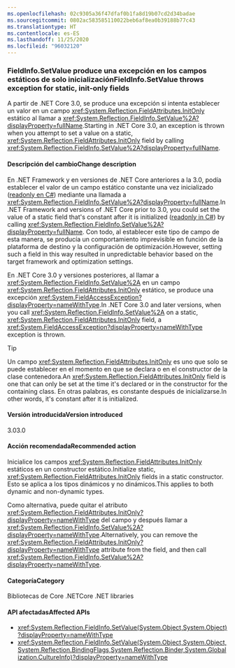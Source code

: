 ```yaml
---
ms.openlocfilehash: 02c9305a36f47dfaf0b1fa8d19b07cd2d34badae
ms.sourcegitcommit: 0802ac583585110022beb6af8ea0b39188b77c43
ms.translationtype: HT
ms.contentlocale: es-ES
ms.lasthandoff: 11/25/2020
ms.locfileid: "96032120"
---
```

### <a name="fieldinfosetvalue-throws-exception-for-static-init-only-fields"></a><span data-ttu-id="e65f1-101">FieldInfo.SetValue produce una excepción en los campos estáticos de solo inicialización</span><span class="sxs-lookup"><span data-stu-id="e65f1-101">FieldInfo.SetValue throws exception for static, init-only fields</span></span>

<span data-ttu-id="e65f1-102">A partir de .NET Core 3.0, se produce una excepción si intenta establecer un valor en un campo <xref:System.Reflection.FieldAttributes.InitOnly> estático al llamar a <xref:System.Reflection.FieldInfo.SetValue%2A?displayProperty=fullName>.</span><span class="sxs-lookup"><span data-stu-id="e65f1-102">Starting in .NET Core 3.0, an exception is thrown when you attempt to set a value on a static, <xref:System.Reflection.FieldAttributes.InitOnly> field by calling <xref:System.Reflection.FieldInfo.SetValue%2A?displayProperty=fullName>.</span></span>

#### <a name="change-description"></a><span data-ttu-id="e65f1-103">Descripción del cambio</span><span class="sxs-lookup"><span data-stu-id="e65f1-103">Change description</span></span>

<span data-ttu-id="e65f1-104">En .NET Framework y en versiones de .NET Core anteriores a la 3.0, podía establecer el valor de un campo estático constante una vez inicializado ([readonly en C#](~/docs/csharp/language-reference/keywords/readonly.md)) mediante una llamada a <xref:System.Reflection.FieldInfo.SetValue%2A?displayProperty=fullName>.</span><span class="sxs-lookup"><span data-stu-id="e65f1-104">In .NET Framework and versions of .NET Core prior to 3.0, you could set the value of a static field that's constant after it is initialized ([readonly in C#](~/docs/csharp/language-reference/keywords/readonly.md)) by calling <xref:System.Reflection.FieldInfo.SetValue%2A?displayProperty=fullName>.</span></span> <span data-ttu-id="e65f1-105">Con todo, al establecer este tipo de campo de esta manera, se producía un comportamiento imprevisible en función de la plataforma de destino y la configuración de optimización.</span><span class="sxs-lookup"><span data-stu-id="e65f1-105">However, setting such a field in this way resulted in unpredictable behavior based on the target framework and optimization settings.</span></span>

<span data-ttu-id="e65f1-106">En .NET Core 3.0 y versiones posteriores, al llamar a <xref:System.Reflection.FieldInfo.SetValue%2A> en un campo <xref:System.Reflection.FieldAttributes.InitOnly> estático, se produce una excepción <xref:System.FieldAccessException?displayProperty=nameWithType>.</span><span class="sxs-lookup"><span data-stu-id="e65f1-106">In .NET Core 3.0 and later versions, when you call <xref:System.Reflection.FieldInfo.SetValue%2A> on a static, <xref:System.Reflection.FieldAttributes.InitOnly> field, a <xref:System.FieldAccessException?displayProperty=nameWithType> exception is thrown.</span></span>

> [!TIP]
> <span data-ttu-id="e65f1-107">Un campo <xref:System.Reflection.FieldAttributes.InitOnly> es uno que solo se puede establecer en el momento en que se declara o en el constructor de la clase contenedora.</span><span class="sxs-lookup"><span data-stu-id="e65f1-107">An <xref:System.Reflection.FieldAttributes.InitOnly> field is one that can only be set at the time it's declared or in the constructor for the containing class.</span></span> <span data-ttu-id="e65f1-108">En otras palabras, es constante después de inicializarse.</span><span class="sxs-lookup"><span data-stu-id="e65f1-108">In other words, it's constant after it is initialized.</span></span>

#### <a name="version-introduced"></a><span data-ttu-id="e65f1-109">Versión introducida</span><span class="sxs-lookup"><span data-stu-id="e65f1-109">Version introduced</span></span>

<span data-ttu-id="e65f1-110">3.0</span><span class="sxs-lookup"><span data-stu-id="e65f1-110">3.0</span></span>

#### <a name="recommended-action"></a><span data-ttu-id="e65f1-111">Acción recomendada</span><span class="sxs-lookup"><span data-stu-id="e65f1-111">Recommended action</span></span>

<span data-ttu-id="e65f1-112">Inicialice los campos <xref:System.Reflection.FieldAttributes.InitOnly> estáticos en un constructor estático.</span><span class="sxs-lookup"><span data-stu-id="e65f1-112">Initialize static, <xref:System.Reflection.FieldAttributes.InitOnly> fields in a static constructor.</span></span> <span data-ttu-id="e65f1-113">Esto se aplica a los tipos dinámicos y no dinámicos.</span><span class="sxs-lookup"><span data-stu-id="e65f1-113">This applies to both dynamic and non-dynamic types.</span></span>

<span data-ttu-id="e65f1-114">Como alternativa, puede quitar el atributo <xref:System.Reflection.FieldAttributes.InitOnly?displayProperty=nameWithType> del campo y después llamar a <xref:System.Reflection.FieldInfo.SetValue%2A?displayProperty=nameWithType>.</span><span class="sxs-lookup"><span data-stu-id="e65f1-114">Alternatively, you can remove the <xref:System.Reflection.FieldAttributes.InitOnly?displayProperty=nameWithType> attribute from the field, and then call <xref:System.Reflection.FieldInfo.SetValue%2A?displayProperty=nameWithType>.</span></span>

#### <a name="category"></a><span data-ttu-id="e65f1-115">Categoría</span><span class="sxs-lookup"><span data-stu-id="e65f1-115">Category</span></span>

<span data-ttu-id="e65f1-116">Bibliotecas de Core .NET</span><span class="sxs-lookup"><span data-stu-id="e65f1-116">Core .NET libraries</span></span>

#### <a name="affected-apis"></a><span data-ttu-id="e65f1-117">API afectadas</span><span class="sxs-lookup"><span data-stu-id="e65f1-117">Affected APIs</span></span>

- <xref:System.Reflection.FieldInfo.SetValue(System.Object,System.Object)?displayProperty=nameWithType>
- <xref:System.Reflection.FieldInfo.SetValue(System.Object,System.Object,System.Reflection.BindingFlags,System.Reflection.Binder,System.Globalization.CultureInfo)?displayProperty=nameWithType>

<!--

#### Affected APIs

- `M:System.Reflection.FieldInfo.SetValue(System.Object,System.Object)`
- `M:System.Reflection.FieldInfo.SetValue(System.Object,System.Object,System.Reflection.BindingFlags,System.Reflection.Binder,System.Globalization.CultureInfo)`

-->
